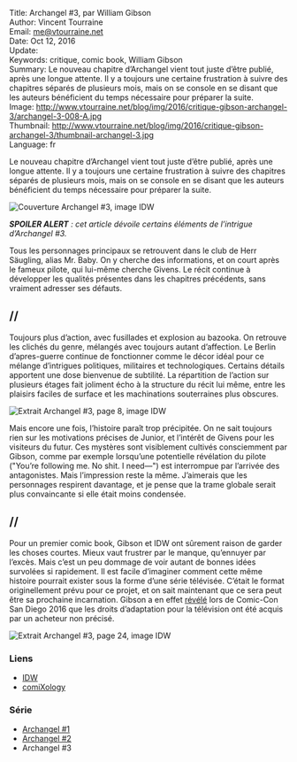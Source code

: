 Title:     Archangel #3, par William Gibson  
Author:    Vincent Tourraine  
Email:     me@vtourraine.net  
Date:      Oct 12, 2016  
Update:    
Keywords:  critique, comic book, William Gibson    
Summary:   Le nouveau chapitre d’Archangel vient tout juste d’être publié, après une longue attente. Il y a toujours une certaine frustration à suivre des chapitres séparés de plusieurs mois, mais on se console en se disant que les auteurs bénéficient du temps nécessaire pour préparer la suite.  
Image:     http://www.vtourraine.net/blog/img/2016/critique-gibson-archangel-3/archangel-3-008-A.jpg  
Thumbnail: http://www.vtourraine.net/blog/img/2016/critique-gibson-archangel-3/thumbnail-archangel-3.jpg  
Language:  fr  

Le nouveau chapitre d’Archangel vient tout juste d’être publié, après une longue attente. Il y a toujours une certaine frustration à suivre des chapitres séparés de plusieurs mois, mais on se console en se disant que les auteurs bénéficient du temps nécessaire pour préparer la suite.

![Couverture Archangel #3, image IDW](http://www.vtourraine.net/blog/img/2016/critique-gibson-archangel-3/archangel-3-001.jpg)

_**SPOILER ALERT** : cet article dévoile certains éléments de l’intrigue d’Archangel #3._

Tous les personnages principaux se retrouvent dans le club de Herr Säugling, alias Mr. Baby. On y cherche des informations, et on court après le fameux pilote, qui lui-même cherche Givens. Le récit continue à développer les qualités présentes dans les chapitres précédents, sans vraiment adresser ses défauts.

## //

Toujours plus d’action, avec fusillades et explosion au bazooka. On retrouve les clichés du genre, mélangés avec toujours autant d’affection. Le Berlin d’apres-guerre continue de fonctionner comme le décor idéal pour ce mélange d’intrigues politiques, militaires et technologiques. Certains détails apportent une dose bienvenue de subtilité. La répartition de l’action sur plusieurs étages fait joliment écho à la structure du récit lui même, entre les plaisirs faciles de surface et les machinations souterraines plus obscures.

![Extrait Archangel #3, page 8, image IDW](http://www.vtourraine.net/blog/img/2016/critique-gibson-archangel-3/archangel-3-008-A.jpg)

Mais encore une fois, l’histoire paraît trop précipitée. On ne sait toujours rien sur les motivations précises de Junior, et l’intérêt de Givens pour les visiteurs du futur. Ces mystères sont visiblement cultivés consciemment par Gibson, comme par exemple lorsqu’une potentielle révélation du pilote ("You’re following me. No shit. I need—") est interrompue par l’arrivée des antagonistes. Mais l’impression reste la même. J’aimerais que les personnages respirent davantage, et je pense que la trame globale serait plus convaincante si elle était moins condensée.

## //

Pour un premier comic book, Gibson et IDW ont sûrement raison de garder les choses courtes. Mieux vaut frustrer par le manque, qu’ennuyer par l’excès. Mais c’est un peu dommage de voir autant de bonnes idées survolées si rapidement. Il est facile d’imaginer comment cette même histoire pourrait exister sous la forme d’une série télévisée. C’était le format originellement prévu pour ce projet, et on sait maintenant que ce sera peut être sa prochaine incarnation. Gibson a en effet [révélé](https://twitter.com/GreatDismal/status/761813928158429184) lors de Comic-Con San Diego 2016 que les droits d’adaptation pour la télévision ont été acquis par un acheteur non précisé.

![Extrait Archangel #3, page 24, image IDW](http://www.vtourraine.net/blog/img/2016/critique-gibson-archangel-3/archangel-3-024-B.jpg)


### Liens

- [IDW](http://www.idwpublishing.com/product/archangel-3/)
- [comiXology](https://www.comixology.com/Archangel-3-of-5/digital-comic/432797)

### Série

- [Archangel #1](http://www.vtourraine.net/blog/2016/critique-gibson-archangel-1)
- [Archangel #2](http://www.vtourraine.net/blog/2016/critique-gibson-archangel-2)
- Archangel #3
